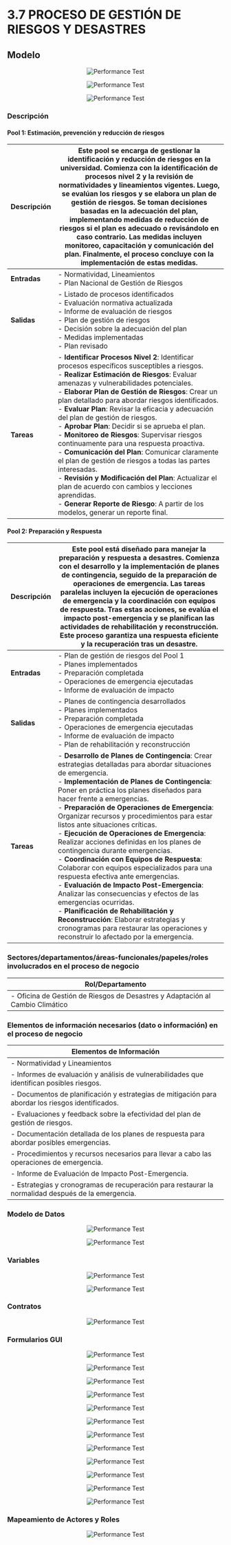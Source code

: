 # 3.7 PROCESO DE GESTIÓN DE RIESGOS Y DESASTRES 

## Modelo
<p align="center">
  <img src="resources/pm-avelino/diagrama-pool1.png" alt="Performance Test" />
</p>
<p align="center">
  <img src="resources/pm-avelino/diagrama-pool2.png" alt="Performance Test" />
</p>
<p align="center">
  <img src="resources/pm-avelino/diagrama-pool3.png" alt="Performance Test" />
</p>

### Descripción

#### Pool 1: Estimación, prevención y reducción de riesgos

| **Descripción** | Este pool se encarga de gestionar la identificación y reducción de riesgos en la universidad. Comienza con la identificación de procesos nivel 2 y la revisión de normatividades y lineamientos vigentes. Luego, se evalúan los riesgos y se elabora un plan de gestión de riesgos. Se toman decisiones basadas en la adecuación del plan, implementando medidas de reducción de riesgos si el plan es adecuado o revisándolo en caso contrario. Las medidas incluyen monitoreo, capacitación y comunicación del plan. Finalmente, el proceso concluye con la implementación de estas medidas. |
|-----------------|--------------------------------------------------------------------------------------------------------------------------------------------------------------------------------------------------------------------------------------------------------------------------------------------------------------------------------------------------------------------------------------------------------------------------------------------------------------------------------------------------------------------------------------------------------------------------------------------------------------------------------------------------------------------------------------------------------------------------------------------------------------------------------------|
| **Entradas**    | - Normatividad, Lineamientos<br>- Plan Nacional de Gestión de Riesgos                                                                                                                                                                                                                                                                                                                                                                                                                                                                                                                                                                                                                                                                                     |
| **Salidas**     | - Listado de procesos identificados<br>- Evaluación normativa actualizada<br>- Informe de evaluación de riesgos<br>- Plan de gestión de riesgos<br>- Decisión sobre la adecuación del plan<br>- Medidas implementadas<br>- Plan revisado                                                                                                                                                                                                                                                                                                                                                                                                                                                                                 |
| **Tareas**      | - **Identificar Procesos Nivel 2**: Identificar procesos específicos susceptibles a riesgos.<br>- **Realizar Estimación de Riesgos**: Evaluar amenazas y vulnerabilidades potenciales.<br>- **Elaborar Plan de Gestión de Riesgos**: Crear un plan detallado para abordar riesgos identificados.<br>- **Evaluar Plan**: Revisar la eficacia y adecuación del plan de gestión de riesgos.<br>- **Aprobar Plan**: Decidir si se aprueba el plan.<br>- **Monitoreo de Riesgos**: Supervisar riesgos continuamente para una respuesta proactiva.<br>- **Comunicación del Plan**: Comunicar claramente el plan de gestión de riesgos a todas las partes interesadas.<br>- **Revisión y Modificación del Plan**: Actualizar el plan de acuerdo con cambios y lecciones aprendidas.<br>- **Generar Reporte de Riesgo**: A partir de los modelos, generar un reporte final. |

#### Pool 2: Preparación y Respuesta

| **Descripción** | Este pool está diseñado para manejar la preparación y respuesta a desastres. Comienza con el desarrollo y la implementación de planes de contingencia, seguido de la preparación de operaciones de emergencia. Las tareas paralelas incluyen la ejecución de operaciones de emergencia y la coordinación con equipos de respuesta. Tras estas acciones, se evalúa el impacto post-emergencia y se planifican las actividades de rehabilitación y reconstrucción. Este proceso garantiza una respuesta eficiente y la recuperación tras un desastre. |
|-----------------|----------------------------------------------------------------------------------------------------------------------------------------------------------------------------------------------------------------------------------------------------------------------------------------------------------------------------------------------------------------------------------------------------------------------------------------------------------------------------------------------------------------------------------------------------------------------------------------------------------------------------------------------------------------------------------------------------------------------------------------------------------------------|
| **Entradas**    | - Plan de gestión de riesgos del Pool 1<br>- Planes implementados<br>- Preparación completada<br>- Operaciones de emergencia ejecutadas<br>- Informe de evaluación de impacto                                                                                                                                                                                                                                                                                                                                                                                                                                                                                                                                                                                |
| **Salidas**     | - Planes de contingencia desarrollados<br>- Planes implementados<br>- Preparación completada<br>- Operaciones de emergencia ejecutadas<br>- Informe de evaluación de impacto<br>- Plan de rehabilitación y reconstrucción                                                                                                                                                                                                                                                                                                                                                                                                                                                                                                                                                                            |
| **Tareas**      | - **Desarrollo de Planes de Contingencia**: Crear estrategias detalladas para abordar situaciones de emergencia.<br>- **Implementación de Planes de Contingencia**: Poner en práctica los planes diseñados para hacer frente a emergencias.<br>- **Preparación de Operaciones de Emergencia**: Organizar recursos y procedimientos para estar listos ante situaciones críticas.<br>- **Ejecución de Operaciones de Emergencia**: Realizar acciones definidas en los planes de contingencia durante emergencias.<br>- **Coordinación con Equipos de Respuesta**: Colaborar con equipos especializados para una respuesta efectiva ante emergencias.<br>- **Evaluación de Impacto Post-Emergencia**: Analizar las consecuencias y efectos de las emergencias ocurridas.<br>- **Planificación de Rehabilitación y Reconstrucción**: Elaborar estrategias y cronogramas para restaurar las operaciones y reconstruir lo afectado por la emergencia. |

### Sectores/departamentos/áreas-funcionales/papeles/roles involucrados en el proceso de negocio

| **Rol/Departamento**                                 |
|-----------------------------------------------------|
| - Oficina de Gestión de Riesgos de Desastres y Adaptación al Cambio Climático |

### Elementos de información necesarios (dato o información) en el proceso de negocio

| **Elementos de Información** |
|------------------------------|
| - Normatividad y Lineamientos |
| - Informes de evaluación y análisis de vulnerabilidades que identifican posibles riesgos. |
| - Documentos de planificación y estrategias de mitigación para abordar los riesgos identificados. |
| - Evaluaciones y feedback sobre la efectividad del plan de gestión de riesgos. |
| - Documentación detallada de los planes de respuesta para abordar posibles emergencias. |
| - Procedimientos y recursos necesarios para llevar a cabo las operaciones de emergencia. |
| - Informe de Evaluación de Impacto Post-Emergencia. |
| - Estrategias y cronogramas de recuperación para restaurar la normalidad después de la emergencia. |

### Modelo de Datos
<p align="center">
  <img src="resources/pm-avelino/modelos.png" alt="Performance Test" />
</p>

<p align="center">
  <img src="resources/pm-avelino/diagrama-modelo.png" alt="Performance Test" />
</p>

### Variables
<p align="center">
  <img src="resources/pm-avelino/variables-proceso1.png" alt="Performance Test" />
</p>
<p align="center">
  <img src="resources/pm-avelino/variables-proceso2.png" alt="Performance Test" />
</p>

### Contratos
<p align="center">
  <img src="resources/pm-avelino/contratos.png" alt="Performance Test" />
</p>

### Formularios GUI
<p align="center">
  <img src="resources/pm-avelino/formularios.png" alt="Performance Test" />
</p>
<p align="center">
  <img src="resources/pm-avelino/formulario-identificar-proceso-nivel2.png" alt="Performance Test" />
</p>
<p align="center">
  <img src="resources/pm-avelino/formulario-realizar-estimacion-riesgos.png" alt="Performance Test" />
</p>
<p align="center">
  <img src="resources/pm-avelino/formulario-realizar-estimacion-riesgos.png" alt="Performance Test" />
</p>
<p align="center">
  <img src="resources/pm-avelino/formulario-aprobar-plan.png" alt="Performance Test" />
</p>

<p align="center">
  <img src="resources/pm-avelino/cronologia1.png" alt="Performance Test" />
</p>



<p align="center">
  <img src="resources/pm-avelino/formulario-iniciar-plan-construccion.png" alt="Performance Test" />
</p>
<p align="center">
  <img src="resources/pm-avelino/formulario-crear-plan-rehabilitacion.png" alt="Performance Test" />
</p>
<p align="center">
  <img src="resources/pm-avelino/formulario-coordinar-equipos-respuesta.png" alt="Performance Test" />
</p>
<p align="center">
  <img src="resources/pm-avelino/formulario-operaciones-emergencia.png" alt="Performance Test" />
</p>
<p align="center">
  <img src="resources/pm-avelino/formulario-planes-contingencia.png" alt="Performance Test" />
</p>
<p align="center">
  <img src="resources/pm-avelino/cronologia2.png" alt="Performance Test" />
</p>

### Mapeamiento de Actores y Roles
<p align="center">
  <img src="resources/pm-avelino/roles.png" alt="Performance Test" />
</p>